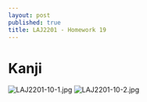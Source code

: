 ```yaml
---
layout: post
published: true
title: LAJ2201 - Homework 19
---
```

# Kanji
![LAJ2201-10-1.jpg]({{site.baseurl}}/img/LAJ2201-10-1.jpg)
![LAJ2201-10-2.jpg]({{site.baseurl}}/img/LAJ2201-10-2.jpg)

